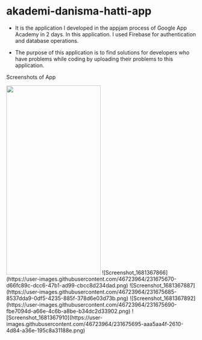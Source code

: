 # akademi-danisma-hatti-app

* It is the application I developed in the appjam process of Google App Academy in 2 days. In this application.
I used Firebase for authentication and database operations.

* The purpose of this application is to find solutions for developers who have problems while coding by uploading their problems to this application.

Screenshots of App
 
 

<img src="https://user-images.githubusercontent.com/46723964/231675588-cb544dfa-98bb-4f25-abcf-44eddc9c65c1.png" width="250" height="500" />
![Screenshot_1681367866](https://user-images.githubusercontent.com/46723964/231675670-d66fc89c-dcc6-47b1-ad99-cbcc8d234dad.png)
![Screenshot_1681367887](https://user-images.githubusercontent.com/46723964/231675685-8537dda9-0df5-4235-885f-378d6e03d73b.png)
![Screenshot_1681367892](https://user-images.githubusercontent.com/46723964/231675690-fbe7094d-a66e-4c6b-a8be-b34dc2d33902.png)
![Screenshot_1681367910](https://user-images.githubusercontent.com/46723964/231675695-aaa5aa4f-2610-4d84-a36e-195c8a31188e.png)
